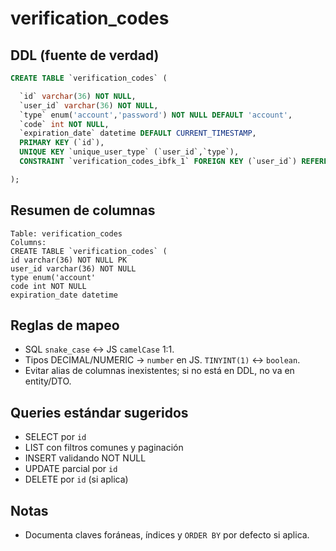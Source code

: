 # verification_codes

## DDL (fuente de verdad)
```sql
CREATE TABLE `verification_codes` (

  `id` varchar(36) NOT NULL,
  `user_id` varchar(36) NOT NULL,
  `type` enum('account','password') NOT NULL DEFAULT 'account',
  `code` int NOT NULL,
  `expiration_date` datetime DEFAULT CURRENT_TIMESTAMP,
  PRIMARY KEY (`id`),
  UNIQUE KEY `unique_user_type` (`user_id`,`type`),
  CONSTRAINT `verification_codes_ibfk_1` FOREIGN KEY (`user_id`) REFERENCES `users` (`id`) ON DELETE CASCADE

);
```

## Resumen de columnas
```
Table: verification_codes
Columns:
CREATE TABLE `verification_codes` (
id varchar(36) NOT NULL PK
user_id varchar(36) NOT NULL
type enum('account'
code int NOT NULL
expiration_date datetime
```

## Reglas de mapeo
- SQL `snake_case` ↔ JS `camelCase` 1:1.
- Tipos DECIMAL/NUMERIC → `number` en JS. `TINYINT(1)` ↔ `boolean`.
- Evitar alias de columnas inexistentes; si no está en DDL, no va en entity/DTO.

## Queries estándar sugeridos
- SELECT por `id`
- LIST con filtros comunes y paginación
- INSERT validando NOT NULL
- UPDATE parcial por `id`
- DELETE por `id` (si aplica)

## Notas
- Documenta claves foráneas, índices y `ORDER BY` por defecto si aplica.
